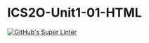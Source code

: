 # ICS2O-Unit1-01-HTML

[![GitHub's Super Linter](https://github.com/Lucas-Tyman/ICS2O-Unit1-01-HTML/workflows/GitHub's%20Super%20Linter/badge.svg)](https://github.com/Lucas-Tyman/ICS2O-Unit1-01-HTML/actions)
